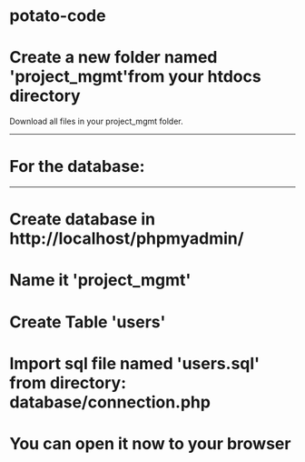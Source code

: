 # potato-code

# Create a new folder named 'project_mgmt'from your htdocs directory
Download all files in your project_mgmt folder.

---------------------------
# For the database:
---------------------------
# Create database in http://localhost/phpmyadmin/ 
# Name it 'project_mgmt'
# Create Table 'users'
# Import sql file named 'users.sql' from directory: database/connection.php


# You can open it now to your browser
